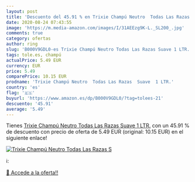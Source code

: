 ```yaml
---
layout: post
title: 'Descuento del 45.91 % en Trixie Champú Neutro  Todas Las Razas  S'
date: 2020-08-24 07:43:55
image: 'https://m.media-amazon.com/images/I/31AEEzg9K-L._SL200_.jpg'
comments: true
category: ofertas
author: ring
slug: 'B000V9GDL0-es Trixie Champú Neutro Todas Las Razas Suave 1 LTR.'
tags: tole.es, champú
actualPrice: 5.49 EUR
currency: EUR
price: 5.49
comparePrice: 10.15 EUR
prodname: 'Trixie Champú Neutro  Todas Las Razas  Suave  1 LTR.'
country: 'es'
flag: '🇪🇸'
buyurl: 'https://www.amazon.es/dp/B000V9GDL0/?tag=tolees-21'
descuento: '45.91'
average: '5.49'
---
```


Tienes [Trixie Champú Neutro  Todas Las Razas  Suave  1 LTR.](https://www.amazon.es/dp/B000V9GDL0/?tag=tolees-21) con un 45.91 % de descuento con precio de oferta de 5.49 EUR (original: 10.15 EUR) en el siguiente enlace!

[![Trixie Champú Neutro  Todas Las Razas  S](https://m.media-amazon.com/images/I/31AEEzg9K-L._SL200_.jpg)](https://www.amazon.es/dp/B000V9GDL0/?tag=tolees-21)

ℹ️:


[🛒 Accede a la oferta!!](https://www.amazon.es/dp/B000V9GDL0/?tag=tolees-21)
